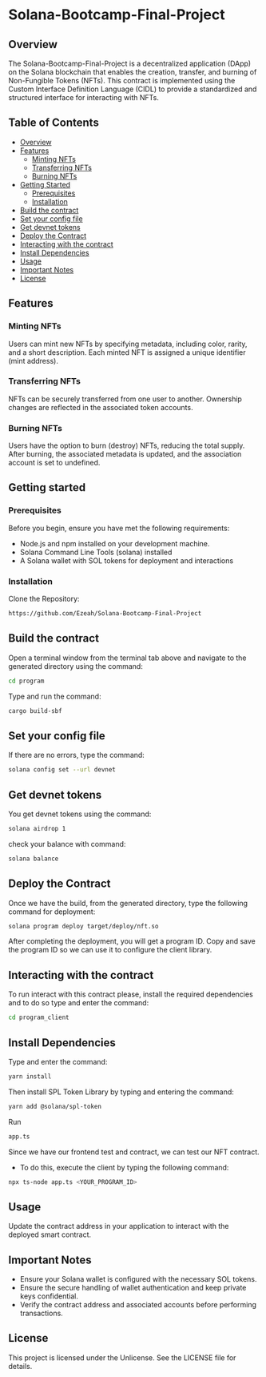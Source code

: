 # Solana-Bootcamp-Final-Project

## Overview
The Solana-Bootcamp-Final-Project is a decentralized application (DApp) on the Solana blockchain that enables the creation, transfer, and burning of Non-Fungible Tokens (NFTs). This contract is implemented using the Custom Interface Definition Language (CIDL) to provide a standardized and structured interface for interacting with NFTs.

## Table of Contents
- [Overview](#overview)
- [Features](#features)
  - [Minting NFTs](#Minting-NFTs)
  - [Transferring NFTs](#Transferring-NFTs)
  - [Burning NFTs](#Burning-NFTs)
- [Getting Started](#getting-started)
  - [Prerequisites](#prerequisites)
  - [Installation](#installation)
- [Build the contract](#build-the-contract)
- [Set your config file](#Set-your-config-file)
- [Get devnet tokens](#Get-devnet-tokens)
- [Deploy the Contract](#Deploy-the-Contract)
- [Interacting with the contract](#Interacting-with-the-contract)
- [Install Dependencies](#Install-Dependencies)
- [Usage](#Usage)
- [Important Notes](#ImportantNotes)
- [License](#License)

## Features
### Minting NFTs
Users can mint new NFTs by specifying metadata, including color, rarity, and a short description. Each minted NFT is assigned a unique identifier (mint address).

### Transferring NFTs
NFTs can be securely transferred from one user to another. Ownership changes are reflected in the associated token accounts.

### Burning NFTs
Users have the option to burn (destroy) NFTs, reducing the total supply. After burning, the associated metadata is updated, and the association account is set to undefined.

## Getting started

### Prerequisites
Before you begin, ensure you have met the following requirements:
- Node.js and npm installed on your development machine.
- Solana Command Line Tools (solana) installed
- A Solana wallet with SOL tokens for deployment and interactions

### Installation
Clone the Repository:
```bash
https://github.com/Ezeah/Solana-Bootcamp-Final-Project
```

## Build the contract
Open a terminal window from the terminal tab above and navigate to the generated directory using the command:
```bash
cd program
```

Type and run the command:
```bash
cargo build-sbf
```

## Set your config file
If there are no errors, type the command:
```bash
solana config set --url devnet
```

## Get devnet tokens
You get devnet tokens using the command:
```bash
solana airdrop 1
```
check your balance with command:
```bash
solana balance
```

## Deploy the Contract
Once we have the build, from the generated directory, type the following command for deployment: 
```bash
solana program deploy target/deploy/nft.so
``` 

After completing the deployment, you will get a program ID. 
Copy and save the program ID so we can use it to configure the client library.

## Interacting with the contract
To run interact with this contract please, install the required dependencies and to do so type and enter the command:
```bash
cd program_client
```

## Install Dependencies
Type and enter the command: 
```bash
yarn install
```
Then install SPL Token Library by typing and entering the command:
```bash
yarn add @solana/spl-token
```

Run
```bash
app.ts
```

Since we have our frontend test and contract, we can test our NFT contract. 
- To do this, execute the client by typing the following command:
```bash
npx ts-node app.ts <YOUR_PROGRAM_ID>
```

## Usage
Update the contract address in your application to interact with the deployed smart contract.

## Important Notes
- Ensure your Solana wallet is configured with the necessary SOL tokens.
- Ensure the secure handling of wallet authentication and keep private keys confidential.
- Verify the contract address and associated accounts before performing transactions.

## License
This project is licensed under the Unlicense. See the LICENSE file for details.
